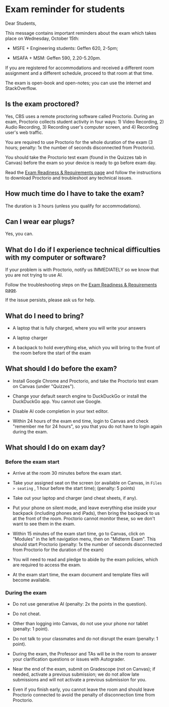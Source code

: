 # Exam reminder for students

Dear Students,

This message contains important reminders about the exam which takes place on Wednesday, October 15th:

- MSFE + Engineering students: Geffen 620, 2-5pm;

- MSAFA + MSM: Geffen 590, 2.20-5.20pm.

If you are registered for accommodations and received a different room assignment and a different schedule, proceed to that room at that time.

The exam is open-book and open-notes; you can use the internet and StackOverflow.

## Is the exam proctored?

Yes, CBS uses a remote proctoring software called Proctorio. During an exam, Proctorio collects student activity in four ways: 1) Video Recording, 2) Audio Recording, 3) Recording user's computer screen, and 4) Recording user's web traffic.

You are required to use Proctorio for the whole duration of the exam (3 hours; penalty: 1x the number of seconds disconnected from Proctorio).

You should take the Proctorio test exam (found in the Quizzes tab in Canvas) before the exam so your device is ready to go before exam day.

Read the [Exam Readiness & Requirements page](https://business.columbia.edu/samberg/cbs-classroom/exam-readiness-requirements) and follow the instructions to download Proctorio and troubleshoot any technical issues.

## How much time do I have to take the exam?

The duration is 3 hours (unless you qualify for accommodations).

## Can I wear ear plugs?

Yes, you can.

## What do I do if I experience technical difficulties with my computer or software?

If your problem is with Proctorio, notify us IMMEDIATELY so we know that you are not trying to use AI.

Follow the troubleshooting steps on the [Exam Readiness & Requirements page](https://business.columbia.edu/samberg/cbs-classroom/exam-readiness-requirements).

If the issue persists, please ask us for help.

## What do I need to bring?

- A laptop that is fully charged, where you will write your answers

- A laptop charger

- A backpack to hold everything else, which you will bring to the front of the room before the start of the exam

## What should I do before the exam?

- Install Google Chrome and Proctorio, and take the Proctorio test exam on Canvas (under "Quizzes").

- Change your default search engine to DuckDuckGo or install the DuckDuckGo app. You cannot use Google.

- Disable AI code completion in your text editor.

- Within 24 hours of the exam end time, login to Canvas and check "remember me for 24 hours", so you that you do not have to login again during the exam.

## What should I do on exam day?

### Before the exam start

- Arrive at the room 30 minutes before the exam start.

- Take your assigned seat on the screen (or available on Canvas, in `Files > seating` , 1 hour before the start time); (penalty: 5 points)

- Take out your laptop and charger (and cheat sheets, if any).

- Put your phone on silent mode, and leave everything else inside your backpack (including phones and iPads), then bring the backpack to us at the front of the room. Proctorio cannot monitor these, so we don't want to see them in the exam.

- Within 15 minutes of the exam start time, go to Canvas, click on "Modules" in the left navigation menu, then on "Midterm Exam". This should start Proctorio (penalty: 1x the number of seconds disconnected from Proctorio for the duration of the exam)

- You will need to read and pledge to abide by the exam policies, which are required to access the exam.

- At the exam start time, the exam document and template files will become available.

### During the exam

- Do not use generative AI (penalty: 2x the points in the question).

- Do not cheat.

- Other than logging into Canvas, do not use your phone nor tablet (penalty: 1 point).

- Do not talk to your classmates and do not disrupt the exam (penalty: 1 point).

- During the exam, the Professor and TAs will be in the room to answer your clarification questions or issues with Autograder.

- Near the end of the exam, submit on Gradescope (not on Canvas); if needed, activate a previous submission; we do not allow late submissions and will not activate a previous submission for you.

- Even if you finish early, you cannot leave the room and should leave Proctorio connected to avoid the penalty of disconnection time from Proctorio.
